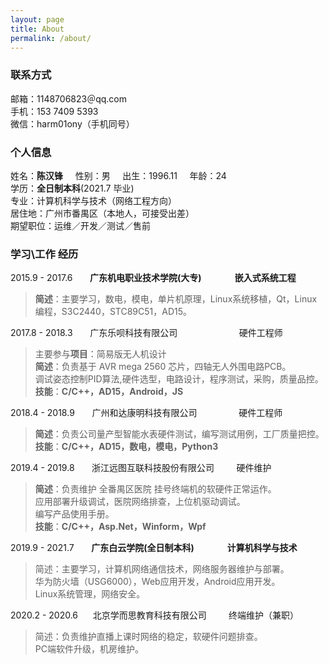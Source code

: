 ```yaml
---
layout: page
title: About
permalink: /about/
---
```

### 联系方式
邮箱：1148706823＠qq.com </br>
手机：153 7409 5393</br>
微信：harm01ony（手机同号）</br>

### 个人信息
姓名：**陈汉锋** &nbsp; &nbsp; 性别：男 &nbsp; &nbsp; 出生：1996.11 &nbsp; &nbsp; 年龄：24</br>
学历：**全日制本科**(2021.7 毕业)</br> 
专业：计算机科学与技术（网络工程方向）</br>
居住地：广州市番禺区（本地人，可接受出差）</br>
期望职位：运维／开发／测试／售前</br>

### 学习\工作 经历
2015.9 - 2017.6 &nbsp; &nbsp; &nbsp; **广东机电职业技术学院(大专) &nbsp; &nbsp; &nbsp; &nbsp; &nbsp; &nbsp; &nbsp; &nbsp;嵌入式系统工程**
> **简述**：主要学习，数电，模电，单片机原理，Linux系统移植，Qt，Linux编程，S3C2440，STC89C51，AD15。

2017.8 - 2018.3 &nbsp; &nbsp; &nbsp; 广东乐呗科技有限公司 &nbsp; &nbsp; &nbsp; &nbsp; &nbsp; &nbsp; &nbsp; &nbsp; &nbsp; &nbsp; &nbsp;  &nbsp; 硬件工程师
> 主要参与**项目**：简易版无人机设计</br>
> **简述**：负责基于 AVR mega 2560 芯片，四轴无人外围电路PCB。</br>
> 调试姿态控制PID算法,硬件选型，电路设计，程序测试，采购，质量品控。</br>
> **技能**：**C/C++，AD15，Android，JS**</br>

2018.4 - 2018.9 &nbsp; &nbsp; &nbsp; 广州和达康明科技有限公司 &nbsp; &nbsp;  &nbsp; &nbsp; &nbsp; &nbsp; &nbsp; &nbsp; 硬件工程师
> **简述**：负责公司量产型智能水表硬件测试，编写测试用例，工厂质量把控。</br>
> **技能**：**C/C++，AD15，数电，模电，Python3**</br>

2019.4 - 2019.8 &nbsp; &nbsp; &nbsp; 浙江远图互联科技股份有限公司 &nbsp; &nbsp;  &nbsp; &nbsp; 硬件维护
> **简述**：负责维护 全番禺区医院 挂号终端机的软硬件正常运作。</br>
> 应用部署升级调试，医院网络排查，上位机驱动调试。</br>
> 编写产品使用手册。</br>
> **技能**：**C/C++，Asp.Net，Winform，Wpf**</br>

2019.9 - 2021.7 &nbsp; &nbsp; &nbsp; **广东白云学院(全日制本科) &nbsp; &nbsp; &nbsp; &nbsp; &nbsp; &nbsp; &nbsp; &nbsp;计算机科学与技术**
> 简述：主要学习，计算机网络通信技术，网络服务器维护与部署。</br>
> 华为防火墙（USG6000），Web应用开发，Android应用开发。</br>
> Linux系统管理，网络安全。</br>

2020.2 - 2020.6 &nbsp; &nbsp; &nbsp;北京学而思教育科技有限公司 &nbsp; &nbsp; &nbsp; &nbsp; 终端维护（兼职）
> 简述：负责维护直播上课时网络的稳定，软硬件问题排查。</br>
> PC端软件升级，机房维护。</br>
<!--stackedit_data:
eyJoaXN0b3J5IjpbLTEyNjEwODA1OTcsMTYyMzUxNTI1NiwxNj
I1NjMyNTQ1LC04NTg5MjE1M119
-->